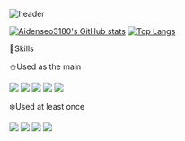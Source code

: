 ![header](https://capsule-render.vercel.app/api?type=Waving&color=b893cf&height=200&section=header&text=Aiden%20Seo&fontSize=40&fontColor=ffffff)

[![Aidenseo3180's GitHub stats](https://github-readme-stats.vercel.app/api?username=Aidenseo3180&theme=swift&show_icons=true)](https://github.com/Aidenseo3180/github-readme-stats)
[![Top Langs](https://github-readme-stats.vercel.app/api/top-langs/?username=Aidenseo3180&layout=compact)](https://github.com/Aidenseo3180/github-readme-stats)

 :hammer:Skills

:snowman:Used as the main

<img src="https://img.shields.io/badge/C++-61DAFB?style=flat&logo=C++&logoColor=white"/> <img src="https://img.shields.io/badge/JavaScript-f59e42?style=flat&logo=JavaScript&logoColor=black"/> <img src="https://img.shields.io/badge/Python-427bf5?style=flat&logo=Python&logoColor=yellow"/> <img src="https://img.shields.io/badge/CSharp-ebe534?style=flat&logo=Csharp&logoColor=black"/> <img src="https://img.shields.io/badge/C-61DAFB?style=flat&logo=C&logoColor=white"/>

:snowflake:Used at least once

<img src="https://img.shields.io/badge/MYSQL-7893f5?style=flat&logo=MYSQL&logoColor=black"/> <img src="https://img.shields.io/badge/JAVA-2867bf?style=flat&logo=JAVA&logoColor=black"/> <img src="https://img.shields.io/badge/HTML-a85f1b?style=flat&logo=HTML&logoColor=black"/> <img src="https://img.shields.io/badge/CSS-a6a9ad?style=flat&logo=CSS&logoColor=white"/> 

<!--
[![Solved.ac Profile](http://mazassumnida.wtf/api/generate_badge?boj=una)](https://solved.ac/una)<br/>
-->
